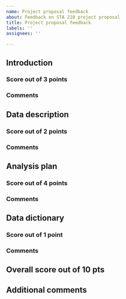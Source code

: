 ```yaml
---
name: Project proposal feedback
about: Feedback on STA 210 project proposal
title: Project proposal feedback
labels: ''
assignees: ''

---
```


## Introduction
### Score out of 3 points

### Comments

## Data description 
### Score out of 2 points

### Comments


## Analysis plan
### Score out of 4 points
### Comments


## Data dictionary 
### Score out of 1 point
### Comments

## Overall score out of 10 pts
## Additional comments

